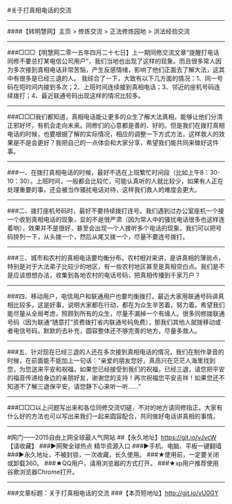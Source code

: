 #关于打真相电话的交流
***
####【转明慧网】主页 > 修炼交流 > 正法修炼园地 > 洪法经验交流
***
###□□□【明慧网二零一五年四月二十七日】上一期同修交流文章“提醒打电话同修不要总打某电信公司用户”，我们当地也出现了这样的现象。而且很多常人因为多次接到真相电话非常苦恼，产生反感情绪，影响了他们正面去了解大法，这其中有很多是已经三退的人。
我综合了一下，大致有以下几方面的情况：1、同一号码在短时间内接到多次；2、上班时间连续接到真相电话；3、邻近的座机号码连续拨打；4、最近联通号码出现这样的情况比较多。
***
###□□□我们都知道，真相电话能让更多的众生了解大法真相，能够让他们分清正邪好坏，有机会走向未来。同修们的心意都是善的、好的。但是我们在拨打真相电话的时候，也要根据了解的实际情况，相应的调整一下方式方法，这样救人的效果是不是会更好？我把自己的一点体会和大家分享，希望我们能共同来做好这件事。
***
###一、在拨打真相电话的时候，最好不选在上班繁忙时间段（比如上午8：30-10：30）。上班时间，一般都会比较忙，可能认真听的人就比较少，如果有人正在处理重要的事，还会被当作骚扰电话对待，这样我们救人的难度会更大。
***
###二、拨打座机号码时，最好不要持续拨打连号。我们遇到过办公室座机一个接一个收到真相电话的现象，显的不是很严肃（因为常人中的骚扰电话很多也这样连着响），效果并不是很好，甚至会出现一个人接听多个电话的现象。我们可以把号码排列一下，从头拨一个，然后从尾又拨一个，尽量不要连号拨打。
***
###三、城市和农村的真相电话要均衡分布。农村相对来讲，是讲真相的薄弱点，特别是对于大法弟子比较少的地区，有一些农村地区甚至是真相空白点。我们是不是应该想想办法，收集到各地农村的电话号码，把真相传播到千家万户？
***
###四、移动用户，电信用户和联通用户也要均衡拨打。最近大家用联通号码讲真相比较多，这是好事，说明大家都在行动，都在为众生辛苦着，努力着。希望我们能尽量从全局考虑，照顾到所有的众生，尽量不漏掉一个有缘人。很多同修拨联通号码（因为联通“随意打”资费拨打省内联通号码免费），那我们其他人就拨移动或者电信号码，默默的去补充，圆容整体还不够完善的地方，尽量多救人。
***
###五、针对现在已经三退的人还在多次接到真相电话的情况，我们在制作录音的时候，在前面能不能加上一句话：“亲爱的朋友您好，真高兴在茫茫人海里找到您，为您送来平安和祝福，如果您已经接受到我们的祝福，已经三退，请您把平安的福音传递给身边的亲朋好友，谢谢您的支持！再次祝福您平安吉祥！如果您还不知道不了解三退保平安，请您静下心来听一听……”
***
###□□□以上问题写出来和各位同修交流切磋，不对的地方请同修指正。大家有什么好的方法也可以写出来我们一起来圆容配合，共同做好电话讲真相的事情。
***
#网门——2015自由上网全球最人气网站
##【永久地址】https://git.io/vJvcW 【请收藏】
###►网聚全球热点 精华资源入口
###►手机、电脑、平板一键翻墙
###►永久地址，不被封锁，一次收藏，长久使用。
###★使用前，一定要关闭或卸载360。
###★QQ用户，请用浏览器的方式打开。
###★xp用户推荐使用谷歌浏览器Chrome打开。
***
###文章标题：关于打真相电话的交流
###【本页短地址】http://git.io/vU0GY
